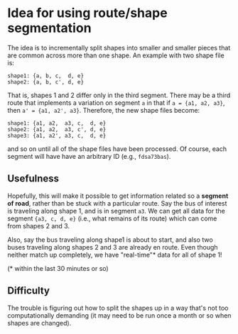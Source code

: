 # Idea for using route/shape segmentation

The idea is to incrementally split shapes into smaller and smaller pieces that are common across more than one shape.
An example with two shape file is:
```
shape1: {a, b, c,  d, e}
shape2: {a, b, c', d, e}
```
That is, shapes 1 and 2 differ only in the third segment.
There may be a third route that implements a variation on segment `a` in that if `a = {a1, a2, a3}`, then `a' = {a1, a2', a3}`.
Therefore, the new shape files become:
```
shape1: {a1, a2,  a3, c,  d, e}
shape2: {a1, a2,  a3, c', d, e}
shape3: {a1, a2', a3, c,  d, e}
```
and so on until all of the shape files have been processed.
Of course, each segment will have have an arbitrary ID (e.g., `fdsa73bas`).

## Usefulness

Hopefully, this will make it possible to get information related so a __segment of road__, rather than be stuck with a particular route.
Say the bus of interest is traveling along shape 1, and is in segment `a3`. We can get all data for the segment `{a3, c, d, e}` (i.e., what remains of its route) which can come from shapes 2 and 3.

Also, say the bus traveling along shape1 is about to start, and also two buses traveling along shapes 2 and 3 are already en route. Even though neither match up completely, we have "real-time"* data for all of shape 1!

(* within the last 30 minutes or so)

## Difficulty

The trouble is figuring out how to split the shapes up in a way that's not too computationally demanding (it may need to be run once a month or so when shapes are changed).
